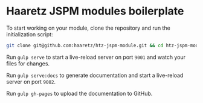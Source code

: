 # Haaretz JSPM modules boilerplate

To start working on your module, clone the repository and run the initialization script:

```bash
git clone git@github.com:haaretz/htz-jspm-module.git && cd htz-jspm-module && ./init.sh && cd `pwd -P`
```

Run `gulp serve` to start a live-reload server on port `9001` and watch your files for changes.

Run `gulp serve:docs` to generate documentation and start a live-reload server on port `9002`.

Run `gulp gh-pages` to upload the documentation to GitHub.
